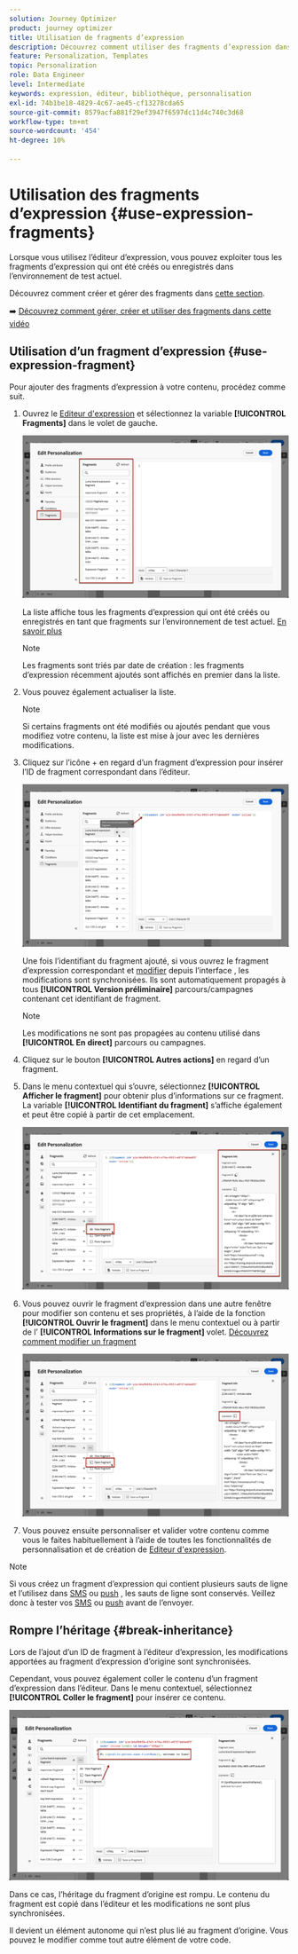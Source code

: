 ```yaml
---
solution: Journey Optimizer
product: journey optimizer
title: Utilisation de fragments d’expression
description: Découvrez comment utiliser des fragments d’expression dans le [!DNL Journey Optimizer] Éditeur d’expression.
feature: Personalization, Templates
topic: Personalization
role: Data Engineer
level: Intermediate
keywords: expression, éditeur, bibliothèque, personnalisation
exl-id: 74b1be18-4829-4c67-ae45-cf13278cda65
source-git-commit: 8579acfa881f29ef3947f6597dc11d4c740c3d68
workflow-type: tm+mt
source-wordcount: '454'
ht-degree: 10%

---
```


# Utilisation des fragments d’expression {#use-expression-fragments}

Lorsque vous utilisez l’éditeur d’expression, vous pouvez exploiter tous les fragments d’expression qui ont été créés ou enregistrés dans l’environnement de test actuel.

Découvrez comment créer et gérer des fragments dans [cette section](../content-management/fragments.md).

➡️ [Découvrez comment gérer, créer et utiliser des fragments dans cette vidéo](../content-management/fragments.md#video-fragments)

## Utilisation d’un fragment d’expression {#use-expression-fragment}

Pour ajouter des fragments d’expression à votre contenu, procédez comme suit.

1. Ouvrez le [Editeur d&#39;expression](personalization-build-expressions.md) et sélectionnez la variable **[!UICONTROL Fragments]** dans le volet de gauche.

   ![](assets/expression-fragments-pane.png)

   La liste affiche tous les fragments d’expression qui ont été créés ou enregistrés en tant que fragments sur l’environnement de test actuel. [En savoir plus](../content-management/fragments.md#create-expression-fragment)

   >[!NOTE]
   >
   >Les fragments sont triés par date de création : les fragments d’expression récemment ajoutés sont affichés en premier dans la liste.

1. Vous pouvez également actualiser la liste.

   >[!NOTE]
   >
   >Si certains fragments ont été modifiés ou ajoutés pendant que vous modifiez votre contenu, la liste est mise à jour avec les dernières modifications.

1. Cliquez sur l’icône + en regard d’un fragment d’expression pour insérer l’ID de fragment correspondant dans l’éditeur.

   ![](assets/expression-fragment-add.png)

   Une fois l’identifiant du fragment ajouté, si vous ouvrez le fragment d’expression correspondant et [modifier](../content-management/fragments.md#edit-fragments) depuis l’interface , les modifications sont synchronisées. Ils sont automatiquement propagés à tous **[!UICONTROL Version préliminaire]** parcours/campagnes contenant cet identifiant de fragment.

   >[!NOTE]
   >
   >Les modifications ne sont pas propagées au contenu utilisé dans **[!UICONTROL En direct]** parcours ou campagnes.

1. Cliquez sur le bouton **[!UICONTROL Autres actions]** en regard d’un fragment.

1. Dans le menu contextuel qui s’ouvre, sélectionnez **[!UICONTROL Afficher le fragment]** pour obtenir plus d’informations sur ce fragment. La variable **[!UICONTROL Identifiant du fragment]** s’affiche également et peut être copié à partir de cet emplacement.

   ![](assets/expression-fragment-view.png)

1. Vous pouvez ouvrir le fragment d’expression dans une autre fenêtre pour modifier son contenu et ses propriétés, à l’aide de la fonction **[!UICONTROL Ouvrir le fragment]** dans le menu contextuel ou à partir de l’ **[!UICONTROL Informations sur le fragment]** volet. [Découvrez comment modifier un fragment](../content-management/fragments.md#edit-fragments)

   ![](assets/expression-fragment-open.png)

1. Vous pouvez ensuite personnaliser et valider votre contenu comme vous le faites habituellement à l’aide de toutes les fonctionnalités de personnalisation et de création de [Editeur d&#39;expression](personalization-build-expressions.md).

>[!NOTE]
>
>Si vous créez un fragment d’expression qui contient plusieurs sauts de ligne et l’utilisez dans [SMS](../sms/create-sms.md#sms-content) ou [push](../push/design-push.md) , les sauts de ligne sont conservés. Veillez donc à tester vos [SMS](../sms/send-sms.md) ou [push](../push/send-push.md) avant de l’envoyer.

## Rompre l’héritage {#break-inheritance}

Lors de l’ajout d’un ID de fragment à l’éditeur d’expression, les modifications apportées au fragment d’expression d’origine sont synchronisées.

Cependant, vous pouvez également coller le contenu d’un fragment d’expression dans l’éditeur. Dans le menu contextuel, sélectionnez **[!UICONTROL Coller le fragment]** pour insérer ce contenu.

![](assets/expression-fragment-paste.png)

Dans ce cas, l’héritage du fragment d’origine est rompu. Le contenu du fragment est copié dans l’éditeur et les modifications ne sont plus synchronisées.

Il devient un élément autonome qui n’est plus lié au fragment d’origine. Vous pouvez le modifier comme tout autre élément de votre code.

